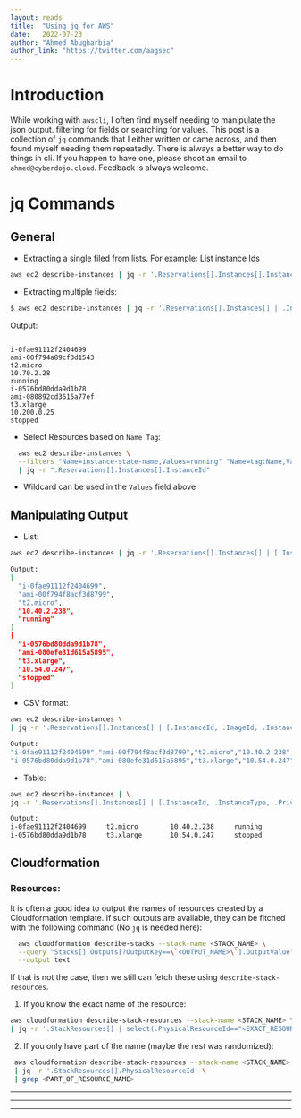 ```yaml
---
layout: reads
title:  "Using jq for AWS"
date:   2022-07-23
author: "Ahmed Abugharbia"
author_link: "https://twitter.com/aagsec"
---
```

# Introduction
While working with `awscli`, I often find myself needing to manipulate the json output. filtering for fields or searching for values. This post is a collection of `jq` commands that I either written or came across, and then found myself needing them repeatedly. 
There is always a better way to do things in cli. If you happen to have one, please shoot an email to `ahmed@cyberdojo.cloud`. Feedback is always welcome.

# jq Commands

## General

- Extracting a single filed from lists. For example: List instance Ids

```bash
aws ec2 describe-instances | jq -r '.Reservations[].Instances[].InstanceId'
```

- Extracting multiple fields:

```bash
$ aws ec2 describe-instances | jq -r '.Reservations[].Instances[] | .InstanceId, .ImageId, .InstanceType, .PrivateIpAddress, .State.Name'  
```

Output:
```1bash

i-0fae91112f2404699
ami-00f794a89cf3d1543
t2.micro
10.70.2.28
running
i-0576bd80dda9d1b78
ami-080892cd3615a77ef
t3.xlarge
10.200.0.25
stopped
```
- Select Resources based on `Name Tag`:

```bash
  aws ec2 describe-instances \
  --filters "Name=instance-state-name,Values=running" "Name=tag:Name,Values=<VALUES-WILDCARD-ALLOWED>" \
  | jq -r ".Reservations[].Instances[].InstanceId"
```
* Wildcard can be used in the `Values` field above

## Manipulating Output

- List:

```bash
aws ec2 describe-instances | jq -r '.Reservations[].Instances[] | [.InstanceId, .ImageId, .InstanceType, .PrivateIpAddress, .State.Name] '

Output:
[
  "i-0fae91112f2404699",
  "ami-00f794f8acf3d8799",
  "t2.micro",
  "10.40.2.238",
  "running"
]
[
  "i-0576bd80dda9d1b78",
  "ami-080efe31d615a5895",
  "t3.xlarge",
  "10.54.0.247",
  "stopped"
]
```


- CSV format:

```bash
aws ec2 describe-instances \
| jq -r '.Reservations[].Instances[] | [.InstanceId, .ImageId, .InstanceType, .PrivateIpAddress, .State.Name] | @csv'  

Output:
"i-0fae91112f2404699","ami-00f794f8acf3d8799","t2.micro","10.40.2.238","running"
"i-0576bd80dda9d1b78","ami-080efe31d615a5895","t3.xlarge","10.54.0.247","stopped"
```

- Table:

```bash
aws ec2 describe-instances | \
jq -r '.Reservations[].Instances[] | [.InstanceId, .InstanceType, .PrivateIpAddress, .State.Name] | @tsv' 

Output:
i-0fae91112f2404699     t2.micro        10.40.2.238     running
i-0576bd80dda9d1b78     t3.xlarge       10.54.0.247     stopped
```

## Cloudformation

### Resources:

It is often a good idea to output the names of resources created by a Cloudformation template. If such outputs are available, they can be fitched with the following command (No `jq` is needed here):

```bash
  aws cloudformation describe-stacks --stack-name <STACK_NAME> \
  --query "Stacks[].Outputs[?OutputKey==\`<OUTPUT_NAME>\`].OutputValue" \
  --output text

```
If that is not the case, then we still can fetch these using `describe-stack-resources`.

1. If you know the exact name of the resource:

```bash
aws cloudformation describe-stack-resources --stack-name <STACK_NAME> \
| jq -r '.StackResources[] | select(.PhysicalResourceId=="<EXACT_RESOURCE_NAME>") | .PhysicalResourceId'
```

2. If you only have part of the name (maybe the rest was randomized):

```bash
 aws cloudformation describe-stack-resources --stack-name <STACK_NAME> \
 | jq -r '.StackResources[].PhysicalResourceId' \
 | grep <PART_OF_RESOURCE_NAME>
```
***
---
___
